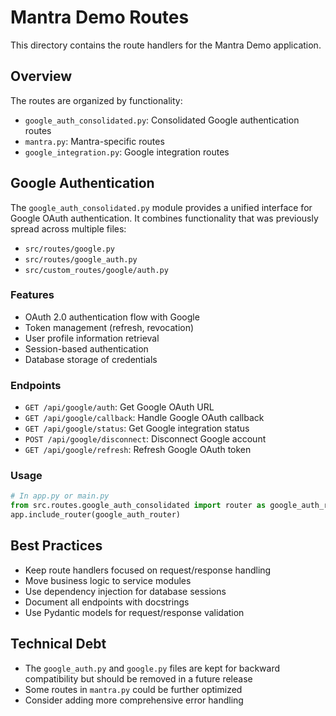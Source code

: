 # Mantra Demo Routes

This directory contains the route handlers for the Mantra Demo application.

## Overview

The routes are organized by functionality:

- `google_auth_consolidated.py`: Consolidated Google authentication routes
- `mantra.py`: Mantra-specific routes
- `google_integration.py`: Google integration routes

## Google Authentication

The `google_auth_consolidated.py` module provides a unified interface for Google OAuth authentication. It combines functionality that was previously spread across multiple files:

- `src/routes/google.py`
- `src/routes/google_auth.py`
- `src/custom_routes/google/auth.py`

### Features

- OAuth 2.0 authentication flow with Google
- Token management (refresh, revocation)
- User profile information retrieval
- Session-based authentication
- Database storage of credentials

### Endpoints

- `GET /api/google/auth`: Get Google OAuth URL
- `GET /api/google/callback`: Handle Google OAuth callback
- `GET /api/google/status`: Get Google integration status
- `POST /api/google/disconnect`: Disconnect Google account
- `GET /api/google/refresh`: Refresh Google OAuth token

### Usage

```python
# In app.py or main.py
from src.routes.google_auth_consolidated import router as google_auth_router
app.include_router(google_auth_router)
```

## Best Practices

- Keep route handlers focused on request/response handling
- Move business logic to service modules
- Use dependency injection for database sessions
- Document all endpoints with docstrings
- Use Pydantic models for request/response validation

## Technical Debt

- The `google_auth.py` and `google.py` files are kept for backward compatibility but should be removed in a future release
- Some routes in `mantra.py` could be further optimized
- Consider adding more comprehensive error handling
